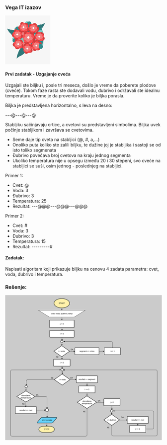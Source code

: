 ### Vega IT izazov
![Logo](https://github.com/nstVanja/vega-it/blob/add2e0938b280dfbc1b911b5bb0b54152925656a/decembar%202022/cvece/img/cvece.png)
#### Prvi zadatak - Uzgajanje cveća

Uzgajali ste biljku i, posle tri meseca, došlo je vreme da poberete plodove (cveće). Tokom faze rasta ste dodavali vodu, đubrivo i održavali ste idealnu temperaturu.
Vreme je da proverite koliko je biljka porasla.

Biljka je predstavljena horizontalno, s leva na desno:

  ---@---@---@

Stabljiku sačinjavaju crtice, a cvetovi su predstavljeni simbolima. Biljka uvek počinje stabljikom i završava se cvetovima.

- Seme daje tip cveta na stabljici (@, #, a,...)
- Onoliko puta koliko ste zalili biljku, te dužine joj je stabljika i sastoji se od isto toliko segmenata
- Đubrivo povećava broj cvetova na kraju jednog segmenta
- Ukoliko temperatura nije u opsegu između 20 i 30 stepeni, svo cveće na stabljici se suši, osim jednog - poslednjeg na stabljici.

Primer 1:
- Cvet: @
- Voda: 3
- Đubrivo: 3
- Temperatura: 25
- Rezultat: ---@@@---@@@---@@@

Primer 2:
- Cvet: #
- Voda: 3
- Đubrivo: 3
- Temperatura: 15
- Rezultat: ---------#

#### Zadatak: 

Napisati algoritam koji prikazuje biljku na osnovu 4 zadata parametra: cvet, voda, đubrivo i temperatura.

### Rešenje:

![App Screenshot](https://github.com/nstVanja/vega-it/blob/82cbdb5e196fff0dc3a76989fb9d5b188b14230a/decembar%202022/cvece/img/cvece.jpg)
